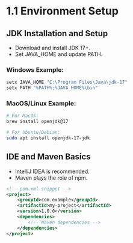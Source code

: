 # 1.1 Environment Setup

## JDK Installation and Setup
- Download and install JDK 17+.
- Set JAVA_HOME and update PATH.

### Windows Example:
```bash
setx JAVA_HOME "C:\Program Files\Java\jdk-17"
setx PATH "%PATH%;%JAVA_HOME%\bin"
```

### MacOS/Linux Example:
```bash
# For MacOS:
brew install openjdk@17

# For Ubuntu/Debian:
sudo apt install openjdk-17-jdk
```

## IDE and Maven Basics
- IntelliJ IDEA is recommended.
- Maven plays the role of npm.

```xml
<!-- pom.xml snippet -->
<project>
    <groupId>com.example</groupId>
    <artifactId>my-project</artifactId>
    <version>1.0.0</version>
    <dependencies>
        <!-- Maven dependencies -->
    </dependencies>
</project>
```